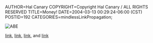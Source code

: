 AUTHOR=Hal Canary
COPYRIGHT=Copyright Hal Canary / ALL RIGHTS RESERVED
TITLE=Money!
DATE=2004-03-13 00:29:24-06:00 (CST)
POSTID=192
CATEGORIES=mindlessLinkPropagation;

![ABE](https://halcanary.org/images/abe.jpg)

[link](http://www.johnnyburrito.com/images/dinero/5_punk.jpg), [link](http://www.johnnyburrito.com/images/dinero/5_paper.jpg), [link](http://www.johnnyburrito.com/images/dinero/1_homer_a.jpg), and [link](http://uglymoney.com/)
